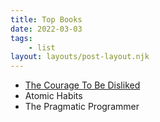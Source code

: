 ```yaml
---
title: Top Books
date: 2022-03-03
tags: 
    - list
layout: layouts/post-layout.njk
---
```


- [The Courage To Be Disliked](https://www.amazon.com/Courage-Be-Disliked-Phenomenon-Happiness/dp/1501197274)
- Atomic Habits
- The Pragmatic Programmer
